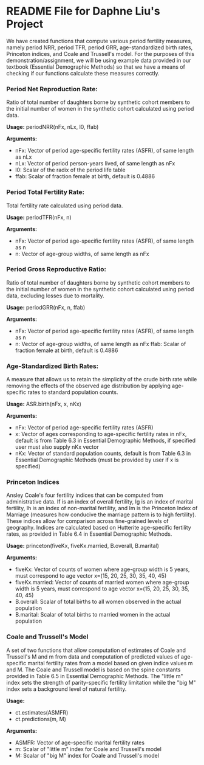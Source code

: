 # README File for Daphne Liu's Project

We have created functions that compute various period fertility measures, namely period NRR, period TFR, period GRR, age-standardized birth rates, Princeton indices, and Coale and Trussell's model. For the purposes of this demonstration/assignment, we will be using example data provided in our textbook (Essential Demographic Methods) so that we have a means of checking if our functions calculate these measures correctly. 


### Period Net Reproduction Rate:
Ratio of total number of daughters borne by synthetic cohort members to the initial number of women in the synthetic cohort calculated using period data.

**Usage:** periodNRR(nFx, nLx, l0, ffab)

**Arguments:**

* nFx: Vector of period age-specific fertility rates (ASFR), of same length as nLx
* nLx: Vector of period person-years lived, of same length as nFx
* l0: Scalar of the radix of the period life table
* ffab: Scalar of fraction female at birth, default is 0.4886


### Period Total Fertility Rate:
Total fertility rate calculated using period data.

**Usage:** periodTFR(nFx, n)

**Arguments:**

* nFx: Vector of period age-specific fertility rates (ASFR), of same length as n
* n: Vector of age-group widths, of same length as nFx


### Period Gross Reproductive Ratio:
Ratio of total number of daughters borne by synthetic cohort members to the initial number of women in the synthetic cohort calculated using period data, excluding losses due to mortality. 

**Usage:** periodGRR(nFx, n, ffab)

**Arguments:**

* nFx: Vector of period age-specific fertility rates (ASFR), of same length as n
* n: Vector of age-group widths, of same length as nFx
ffab: Scalar of fraction female at birth, default is 0.4886


### Age-Standardized Birth Rates:
A measure that allows us to retain the simplicity of the crude birth rate while removing the effects of the observed age distribution by applying age-specific rates to standard population counts.

**Usage:** ASR.birth(nFx, x, nKx)

**Arguments:**

* nFx: Vector of period age-specific fertility rates (ASFR)
* x: Vector of ages corresponding to age-specific fertility rates in nFx, default is from Table 6.3 in Essential Demographic Methods, if specified user must also supply nKx vector
* nKx: Vector of standard population counts, default is from Table 6.3 in Essential Demographic Methods (must be provided by user if x is specified)


### Princeton Indices
Ansley Coale's four fertility indices that can be computed from administrative data. If is an index of overall fertility, Ig is an index of marital fertility, Ih is an index of non-marital fertility, and Im is the Princeton Index of Marriage (measures how conducive the marriage pattern is to high fertility). These indices allow for comparison across fine-grained levels of geography. Indices are calculated based on Hutterite age-specific fertility rates, as provided in Table 6.4 in Essential Demographic Methods. 

**Usage:** princeton(fiveKx, fiveKx.married, B.overall, B.marital)

**Arguments:**

* fiveKx: Vector of counts of women where age-group width is 5 years, must correspond to age vector x=(15, 20, 25, 30, 35, 40, 45)
* fiveKx.married: Vector of counts of married women where age-group width is 5 years, must correspond to age vector x=(15, 20, 25, 30, 35, 40, 45)
* B.overall: Scalar of total births to all women observed in the actual population
* B.marital: Scalar of total births to married women in the actual population


### Coale and Trussell's Model
A set of two functions that allow computation of estimates of Coale and Trussell's M and m from data and computation of predicted values of age-specific marital fertility rates from a model based on given indice values m and M. The Coale and Trussell model is based on the spine constants provided in Table 6.5 in Essential Demographic Methods. The "little m" index sets the strength of parity-specific fertility limitation while the "big M" index sets a background level of natural fertility. 

**Usage:** 

* ct.estimates(ASMFR)
* ct.predictions(m, M)

**Arguments:**

* ASMFR: Vector of age-specific marital fertility rates
* m: Scalar of "little m" index for Coale and Trussell's model 
* M: Scalar of "big M" index for Coale and Trussell's model
